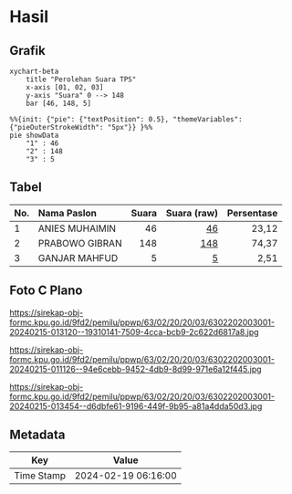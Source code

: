 # Hasil

## Grafik

```mermaid
xychart-beta
    title "Perolehan Suara TPS"
    x-axis [01, 02, 03]
    y-axis "Suara" 0 --> 148
    bar [46, 148, 5]
```

```mermaid
%%{init: {"pie": {"textPosition": 0.5}, "themeVariables": {"pieOuterStrokeWidth": "5px"}} }%%
pie showData
    "1" : 46
    "2" : 148
    "3" : 5
```

## Tabel

| No. | Nama Paslon    | Suara | Suara (raw) | Persentase |
|:--- |:-------------- | -----:| -----------:| ----------:|
| 1   | ANIES MUHAIMIN | 46    | [46][p-1]   | 23,12      |
| 2   | PRABOWO GIBRAN | 148   | [148][p-2]  | 74,37      |
| 3   | GANJAR MAHFUD  | 5     | [5][p-3]    | 2,51       |


[p-1]: https://github.com/gigit-pemilu/pemilu-2024-63-kalimantan-selatan/blob/main/pilpres/hitung-suara/sub/63-kalimantan-selatan/sub/02-kotabaru/sub/20-pulau-laut-kepulauan/sub/2003-pulau-kerayaan/sub/001-tps/sub/paslon-1.txt
[p-2]: https://github.com/gigit-pemilu/pemilu-2024-63-kalimantan-selatan/blob/main/pilpres/hitung-suara/sub/63-kalimantan-selatan/sub/02-kotabaru/sub/20-pulau-laut-kepulauan/sub/2003-pulau-kerayaan/sub/001-tps/sub/paslon-2.txt
[p-3]: https://github.com/gigit-pemilu/pemilu-2024-63-kalimantan-selatan/blob/main/pilpres/hitung-suara/sub/63-kalimantan-selatan/sub/02-kotabaru/sub/20-pulau-laut-kepulauan/sub/2003-pulau-kerayaan/sub/001-tps/sub/paslon-3.txt

## Foto C Plano

https://sirekap-obj-formc.kpu.go.id/9fd2/pemilu/ppwp/63/02/20/20/03/6302202003001-20240215-013120--19310141-7509-4cca-bcb9-2c622d6817a8.jpg

https://sirekap-obj-formc.kpu.go.id/9fd2/pemilu/ppwp/63/02/20/20/03/6302202003001-20240215-011126--94e6cebb-9452-4db9-8d99-971e6a12f445.jpg

https://sirekap-obj-formc.kpu.go.id/9fd2/pemilu/ppwp/63/02/20/20/03/6302202003001-20240215-013454--d6dbfe61-9196-449f-9b95-a81a4dda50d3.jpg


## Metadata

| Key        | Value               |
| ---------- | ------------------- |
| Time Stamp | 2024-02-19 06:16:00 |



